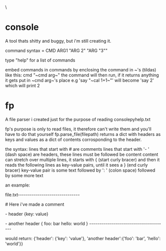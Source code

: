 
\


# console
A tool thats shitty and buggy, but i'm still creating it.

command syntax = CMD ARG1 "ARG 2" "ARG \"3\""

type "help" for a list of commands

embed commands in commands by enclosing the command in ~'s (tildas) like this: cmd "~cmd arg~"
the command will then run, if it returns anything it gets put in ~cmd arg~'s place
e.g 'say "~cal 1+1~"' will become 'say 2' which will print 2

# fp
A file parser i created just for the purpose of reading consolepyhelp.txt

fp's purpose is only to read files, it therefore can't write them and you'll have to do that yourself
fp.parse_file(filepath) returns a dict with headers as keys and values as a dict of contents corrosponding to the header.

the syntax:
lines that start with # are comments
lines that start with '- ' (dash space) are headers, these lines must be followed be content
content can stretch over multiple lines, it starts with { (start curly bracer) and then it reads the following lines as key-value pairs, until it sees a } (end curly bracer)
key-value pair is some text followed by ': ' (colon space) followed by some more text

an example:

file.txt-------------------------------

\# Here i've made a comment

\- header
\{key: value}

\- another header
\{
foo: bar
hello: world
\}
\---------------------------------------

would return:
\{'header': {'key': 'value'}, 'another header':{'foo': 'bar', 'hello': 'world'}}

